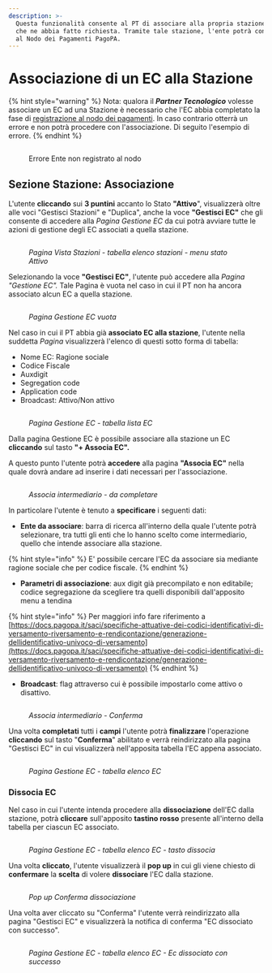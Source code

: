 ```yaml
---
description: >-
  Questa funzionalità consente al PT di associare alla propria stazione un ente
  che ne abbia fatto richiesta. Tramite tale stazione, l'ente potrà connettersi
  al Nodo dei Pagamenti PagoPA.
---
```


# Associazione di un EC alla Stazione

{% hint style="warning" %}
Nota: qualora il _**Partner Tecnologico**_ volesse associare un EC ad una Stazione è necessario che l'EC abbia completato la fase di [registrazione al nodo dei pagamenti](../registrazione-al-nodo-dei-pagamenti-pagopa.md). In caso contrario otterrà un errore e non potrà procedere con l'associazione. Di seguito l'esempio di errore.
{% endhint %}

<figure><img src="../../../.gitbook/assets/Screenshot 2024-01-29 alle 14.51.20 (2).png" alt=""><figcaption><p>Errore Ente non registrato al nodo</p></figcaption></figure>

## Sezione Stazione: Associazione

L'utente **cliccando** sui **3 puntini** accanto lo Stato **"Attivo**", visualizzerà oltre alle voci "Gestisci Stazioni" e "Duplica", anche la voce **"Gestisci EC"** che gli consente di accedere alla _Pagina Gestione EC_ da cui potrà avviare tutte le azioni di gestione degli EC associati a quella stazione.

<figure><img src="../../../.gitbook/assets/image (30).png" alt=""><figcaption><p><em>Pagina Vista Stazioni - tabella elenco stazioni - menu stato Attivo</em></p></figcaption></figure>

Selezionando la voce **"Gestisci EC"**, l'utente può accedere alla _Pagina "Gestione  EC"._ Tale Pagina è vuota nel caso in cui il PT non ha ancora associato alcun EC a quella stazione.

<figure><img src="../../../.gitbook/assets/image (34).png" alt=""><figcaption><p><em>Pagina Gestione EC vuota</em></p></figcaption></figure>

Nel caso in cui il PT abbia già **associato EC alla stazione**, l'utente nella suddetta _Pagina_ visualizzerà l'elenco di questi sotto forma di tabella:&#x20;

* Nome EC: Ragione sociale
* Codice Fiscale
* Auxdigit
* Segregation code
* Application code
* Broadcast: Attivo/Non attivo

<figure><img src="../../../.gitbook/assets/Screenshot 2024-01-23 alle 17.35.07.png" alt=""><figcaption><p><em>Pagina Gestione EC - tabella lista EC</em></p></figcaption></figure>

Dalla pagina Gestione EC è possibile associare alla stazione un EC **cliccando** sul tasto  **"+ Associa EC".**

A questo punto l'utente potrà **accedere** alla pagina **"Associa EC"** nella quale dovrà andare ad inserire i dati necessari per l'associazione.

<figure><img src="../../../.gitbook/assets/image (35).png" alt=""><figcaption><p><em>Associa intermediario - da completare</em></p></figcaption></figure>

In particolare l'utente è tenuto a **specificare** i seguenti dati:

* **Ente da associare**: barra di ricerca all'interno della quale l'utente potrà selezionare, tra tutti gli enti che lo hanno scelto come intermediario, quello che intende associare alla stazione.&#x20;

{% hint style="info" %}
E' possibile cercare l'EC da associare sia mediante ragione sociale che per codice fiscale.
{% endhint %}

* **Parametri di associazione**: aux digit già precompilato e non editabile; codice segregazione da scegliere tra quelli disponibili dall'apposito menu a tendina

{% hint style="info" %}
Per maggiori info fare riferimento a [https://docs.pagopa.it/saci/specifiche-attuative-dei-codici-identificativi-di-versamento-riversamento-e-rendicontazione/generazione-dellidentificativo-univoco-di-versamento](https://docs.pagopa.it/saci/specifiche-attuative-dei-codici-identificativi-di-versamento-riversamento-e-rendicontazione/generazione-dellidentificativo-univoco-di-versamento)
{% endhint %}

* **Broadcast**: flag attraverso cui è possibile impostarlo come attivo o disattivo.

<figure><img src="../../../.gitbook/assets/image (36).png" alt=""><figcaption><p><em>Associa intermediario - Conferma</em></p></figcaption></figure>

Una volta **completati** tutti i **campi** l'utente potrà **finalizzare** l'operazione **cliccando** sul tasto "**Conferma**" abilitato e verrà reindirizzato alla pagina "Gestisci EC" in cui visualizzerà nell'apposita tabella l'EC appena associato.

<figure><img src="../../../.gitbook/assets/image (37).png" alt=""><figcaption><p><em>Pagina Gestione EC - tabella elenco EC</em></p></figcaption></figure>

### Dissocia EC

Nel caso in cui l'utente intenda procedere alla **dissociazione** dell'EC dalla stazione, potrà **cliccare** sull'apposito **tastino rosso** presente all'interno della tabella per ciascun EC associato.

<figure><img src="../../../.gitbook/assets/image (38).png" alt=""><figcaption><p><em>Pagina Gestione EC - tabella elenco EC - tasto dissocia</em></p></figcaption></figure>

Una volta **cliccato**, l'utente visualizzerà il **pop up** in cui gli viene chiesto di **confermare** la **scelta** di volere **dissociare** l'EC dalla stazione.

<figure><img src="../../../.gitbook/assets/image (39).png" alt=""><figcaption><p> <em>Pop up Conferma dissociazione</em></p></figcaption></figure>

Una volta aver cliccato su "Conferma" l'utente verrà reindirizzato alla pagina "Gestisci EC" e visualizzerà la notifica di conferma "EC dissociato con successo".

<figure><img src="../../../.gitbook/assets/image (40).png" alt=""><figcaption><p><em>Pagina Gestione EC - tabella elenco EC - Ec dissociato con successo</em></p></figcaption></figure>





